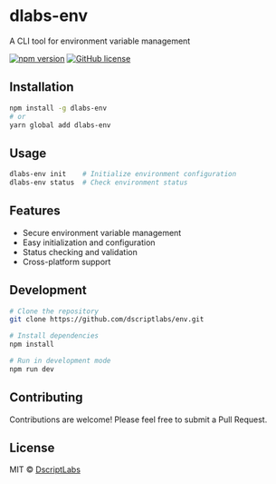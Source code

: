 # dlabs-env

A CLI tool for environment variable management

[![npm version](https://badge.fury.io/js/dlabs-env.svg)](https://www.npmjs.com/package/dlabs-env)
[![GitHub license](https://img.shields.io/github/license/dscriptlabs/env)](https://github.com/dscriptlabs/env/blob/main/LICENSE)

## Installation

```bash
npm install -g dlabs-env
# or
yarn global add dlabs-env
```

## Usage

```bash
dlabs-env init    # Initialize environment configuration
dlabs-env status  # Check environment status
```

## Features

- Secure environment variable management
- Easy initialization and configuration
- Status checking and validation
- Cross-platform support

## Development

```bash
# Clone the repository
git clone https://github.com/dscriptlabs/env.git

# Install dependencies
npm install

# Run in development mode
npm run dev
```

## Contributing

Contributions are welcome! Please feel free to submit a Pull Request.

## License

MIT © [DscriptLabs](https://github.com/dscriptlabs)
